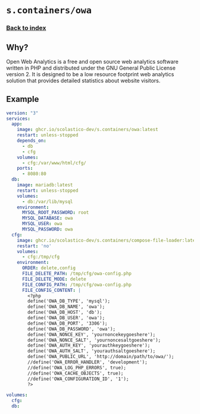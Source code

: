 # `s.containers/owa`
### [Back to index](../../README.md)

## Why?
Open Web Analytics is a free and open source web analytics software written in PHP and distributed
under the GNU General Public License version 2. It is designed to be a low resource footprint web
analytics solution that provides detailed statistics about website visitors.

## Example
```yml
version: "3"
services:
  app:
    image: ghcr.io/scolastico-dev/s.containers/owa:latest
    restart: unless-stopped
    depends_on:
      - db
      - cfg
    volumes:
      - cfg:/var/www/html/cfg/
    ports:
      - 8080:80
  db:
    image: mariadb:latest
    restart: unless-stopped
    volumes:
      - db:/var/lib/mysql
    environment:
      MYSQL_ROOT_PASSWORD: root
      MYSQL_DATABASE: owa
      MYSQL_USER: owa
      MYSQL_PASSWORD: owa
  cfg:
    image: ghcr.io/scolastico-dev/s.containers/compose-file-loader:latest
    restart: 'no'
    volumes:
      - cfg:/tmp/cfg
    environment:
      ORDER: delete,config
      FILE_DELETE_PATH: /tmp/cfg/owa-config.php
      FILE_DELETE_MODE: delete
      FILE_CONFIG_PATH: /tmp/cfg/owa-config.php
      FILE_CONFIG_CONTENT: |
        <?php
        define('OWA_DB_TYPE', 'mysql');
        define('OWA_DB_NAME', 'owa');
        define('OWA_DB_HOST', 'db');
        define('OWA_DB_USER', 'owa');
        define('OWA_DB_PORT', '3306');
        define('OWA_DB_PASSWORD', 'owa');
        define('OWA_NONCE_KEY', 'yournoncekeygoeshere');
        define('OWA_NONCE_SALT', 'yournoncesaltgoeshere');
        define('OWA_AUTH_KEY', 'yourauthkeygoeshere');
        define('OWA_AUTH_SALT', 'yourauthsaltgoeshere');
        define('OWA_PUBLIC_URL', 'http://domain/path/to/owa/');
        //define('OWA_ERROR_HANDLER', 'development');
        //define('OWA_LOG_PHP_ERRORS', true);
        //define('OWA_CACHE_OBJECTS', true);
        //define('OWA_CONFIGURATION_ID', '1');
        ?>

volumes:
  cfg:
  db:
```
